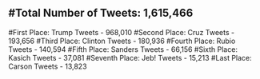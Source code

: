 #Total Number of Tweets: 1,615,466 
---
#First Place: Trump Tweets - 968,010
#Second Place: Cruz Tweets - 193,656
#Third Place: Clinton Tweets - 180,936
#Fourth Place: Rubio Tweets - 140,594
#Fifth Place: Sanders Tweets - 66,156
#Sixth Place: Kasich Tweets - 37,081
#Seventh Place: Jeb! Tweets - 15,213
#Last Place: Carson Tweets - 13,823
